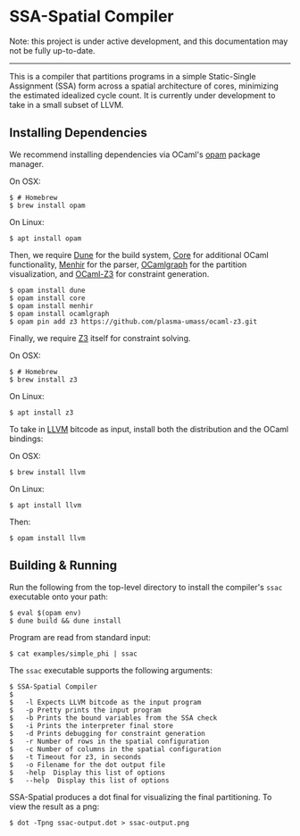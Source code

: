 SSA-Spatial Compiler
=====

Note: this project is under active development, and this documentation may not be fully up-to-date.

-----

This is a compiler that partitions programs in a simple Static-Single Assignment (SSA) form across a spatial architecture of cores, minimizing the estimated idealized cycle count. It is currently under development to take in a small subset of LLVM. 

Installing Dependencies
------

We recommend installing dependencies via OCaml's [opam][] package manager.

On OSX:

    $ # Homebrew
    $ brew install opam

On Linux:

    $ apt install opam

Then, we require [Dune][] for the build system, [Core][] for additional OCaml functionality, [Menhir][] for the parser, [OCamlgraph][] for the partition visualization, and [OCaml-Z3][] for constraint generation.

    $ opam install dune
    $ opam install core 
    $ opam install menhir
    $ opam install ocamlgraph
    $ opam pin add z3 https://github.com/plasma-umass/ocaml-z3.git

Finally, we require [Z3][] itself for constraint solving.

On OSX:

    $ # Homebrew
    $ brew install z3

On Linux:

    $ apt install z3

To take in [LLVM][] bitcode as input, install both the distribution and the OCaml bindings:

On OSX:

    $ brew install llvm

On Linux:

    $ apt install llvm

Then:

    $ opam install llvm

[opam]: https://github.com/ocaml/dune 
[dune]: https://github.com/ocaml/dune
[menhir]: http://gallium.inria.fr/~fpottier/menhir/
[core]: https://github.com/janestreet/core
[ocamlgraph]: https://github.com/backtracking/ocamlgraph
[ocaml-z3]: https://github.com/plasma-umass/ocaml-z3
[z3]: https://github.com/Z3Prover/z3
[LLVM]: https://llvm.org

Building & Running
-----

Run the following from the top-level directory to install the compiler's `ssac` executable onto your path:

    $ eval $(opam env)
    $ dune build && dune install

Program are read from standard input:

    $ cat examples/simple_phi | ssac

The `ssac` executable supports the following arguments:

    $ SSA-Spatial Compiler
    $ 
    $   -l Expects LLVM bitcode as the input program
    $   -p Pretty prints the input program
    $   -b Prints the bound variables from the SSA check
    $   -i Prints the interpreter final store
    $   -d Prints debugging for constraint generation
    $   -r Number of rows in the spatial configuration
    $   -c Number of columns in the spatial configuration
    $   -t Timeout for z3, in seconds
    $   -o Filename for the dot output file
    $   -help  Display this list of options
    $   --help  Display this list of options

SSA-Spatial produces a dot final for visualizing the final partitioning. To view the result as a png:

    $ dot -Tpng ssac-output.dot > ssac-output.png
